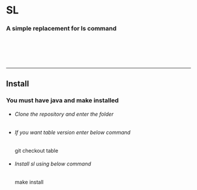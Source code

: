 <body>
<h1>SL</h1>
<h3>A simple replacement for ls command</h3>
<br><br><br><br>
<hr>
<h2>Install</h2>
<h3>You must have java and make installed</h3>
<ul>
    <li><h6>Clone the repository and enter the folder</h6></li>
    <li>
        <h6>If you want table version enter below command</h6>
        <p>git checkout table</p>
    </li>
    <li>
        <h6>Install sl using below command</h6>
        <p>make install</p>
    </li>
</ul>

</body>
